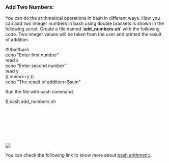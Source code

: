 ### Add Two Numbers:

You can do the arithmetical operations in bash in different ways. How you can add two integer numbers in bash using double brackets is shown in the following script. Create a file named ‘**add\_numbers.sh**’ with the following code. Two integer values will be taken from the user and printed the result of addition.

#!/bin/bash  
echo "Enter first number"  
read x  
echo "Enter second number"  
read y  
(( sum\=x+y ))  
echo "The result of addition=$sum"

Run the file with bash command.

$ bash add\_numbers.sh

![](data:image/svg+xml,%3Csvg%20xmlns='http://www.w3.org/2000/svg'%20viewBox='0%200%20733%20137'%3E%3C/svg%3E)

![](https://linuxhint.com/wp-content/uploads/2018/07/h18.png)

You can check the following link to know more about [bash arithmetic](https://linuxhint.com/bash_arithmetic_operations/).


